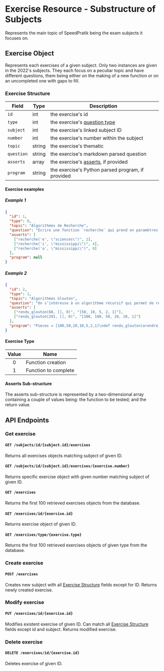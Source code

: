 # Exercise Resource - Substructure of Subjects

Represents the main topic of SpeedPratik being the exam subjects it focuses on.

## Exercise Object

Represents each exercises of a given subject. Only two instances are given in the 2022's subjects. They each focus on a peculiar topic and have different questions, them being either on the making of a new function or on an uncompleted one with gaps to fill.

### Exercise Structure

| Field      | Type   | Description                                                                |
|------------|--------|----------------------------------------------------------------------------|
| `id`       | int    | the exercise's id                                                          |
| `type`     | int    | the exercise's [question type](/exercises?id=exercise-type)                |
| `subject`  | int    | the exercise's linked subject ID                                           |
| `number`   | int    | the exercise's number within the subject                                   |
| `topic`    | string | the exercise's thematic                                                    |
| `question` | string | the exercise's markdown parsed question                                    |
| `asserts`  | array  | the exercise's [asserts](/exercises?id=asserts-sub-structure), if provided |                        
| `program`  | string | the exercise's Python parsed program, if provided                          |

#### Exercise examples

##### Example 1

```json
{
  "id": 1,
  "type": 0,
  "topic": "Algorithmes de Recherche",
  "question": "Écrire une fonction `recherche` qui prend en paramètres `caractere`, un caractère, et `mot`, une chaîne de caractères, et qui renvoie le nombre d’occurrences de `caractere` dans `mot`, c’est-à-dire le nombre de fois où `caractere` apparaît dans `mot`.",
  "asserts": [
    ["recherche('e', \"sciences\")", 2],
    ["recherche('i', \"mississippi\")", 4],
    ["recherche('a', \"mississippi\")", 0]
  ],
  "program": null
}
```

##### Example 2

```json
{
  "id": 2,
  "type": 1,
  "topic": "Algorithmes Glouton",
  "question": "On s’intéresse à un algorithme récursif qui permet de rendre la monnaie à partir d’une liste donnée de valeurs de pièces et de billets - le système monétaire est donné sous forme d’une liste `pieces=[100, 50, 20, 10, 5, 2, 1]` - (on supposera qu’il n’y a pas de limitation quant à leur nombre), on cherche à donner la liste de pièces à rendre pour une somme donnée en argument.\nCompléter le code Python ci-dessous de la fonction rendu_glouton qui implémente cet algorithme et renvoie la liste des pièces à rendre",
  "asserts": [
    ["rendu_glouton(68, [], 0)", "[50, 10, 5, 2, 1]"],
    ["rendu_glouton(291, [], 0)", "[100, 100, 50, 20, 20, 1]"]
  ],
  "program": "Pieces = [100,50,20,10,5,2,1]\ndef rendu_glouton(arendre, solution=[], i=0):\n\tif arendre == 0:\n\t\treturn ...\n\tp = Pieces[i],\n\tif p <= ... :\n\t\tsolution.append(...)\n\t\treturn rendu_glouton(arendre - p, solution, i)\n\telse :\n\t\treturn rendu_glouton(arendre, solution, ...)"
}
```

#### Exercise Type

| Value | Name                 |
|:-----:|----------------------|
|   0   | Function creation    |
|   1   | Function to complete |

#### Asserts Sub-structure

The asserts sub-structure is represented by a two-dimensional array containing a couple of values being: the function to be tested; and the return value.

## API Endpoints

### Get exercise
#### `GET /subjects/id/{subject.id}/exercises`

Returns all exercises objects matching subject of given ID.

#### `GET /subjects/id/{subject.id}/exercises/{exercise.number}`

Returns specific exercise object with given number matching subject of given ID.

#### `GET /exercises`

Returns the first 100 retrieved exercises objects from the database.

#### `GET /exercises/id/{exercise.id}`

Returns exercise object of given ID.

#### `GET /exercises/type/{exercise.type}`

Returns the first 100 retrieved exercises objects of given type from the database.

### Create exercise
#### `POST /exercises`

Creates new subject with all [Exercise Structure](/exercises?id=exercise-structure) fields except for ID. Returns newly created exercise.

### Modify exercise
#### `PUT /exercises/id/{exercise.id}`

Modifies existent exercise of given ID. Can match all [Exercise Structure](/exercises?id=exercise-structure) fields except id and subject. Returns modified exercise.

### Delete exercise
#### `DELETE /exercises/id/{exercise.id}`

Deletes exercise of given ID.
